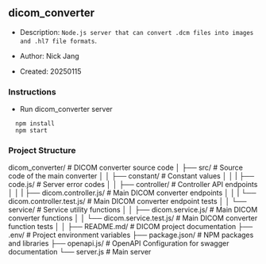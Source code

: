 ## dicom_converter

- Description: `Node.js server that can convert .dcm files into images and .hl7 file formats`.

- Author: Nick Jang
- Created: 20250115

### Instructions

- Run dicom_converter server

```
  npm install
  npm start
```

### Project Structure
dicom_converter/                            # DICOM converter source code
│       ├── src/                                    # Source code of the main converter
│       │   ├── constant/                           # Constant values
│       │   |   ├── code.js/                        # Server error codes
│       │   ├── controller/                         # Controller API endpoints
│       │   |   ├── dicom.controller.js/            # Main DICOM converter endpoints
│       │   |   └── dicom.controller.test.js/       # Main DICOM converter endpoint tests
│       │   └── service/                            # Service utility functions
│       │       ├── dicom.service.js/               # Main DICOM converter functions
│       │       └── dicom.service.test.js/          # Main DICOM converter function tests
│       │
├── README.md/                              # DICOM project documentation
├── .env/                                   # Project environment variables
├── package.json/                           # NPM packages and libraries
├── openapi.js/                             # OpenAPI Configuration for swagger documentation
└── server.js                               # Main server
